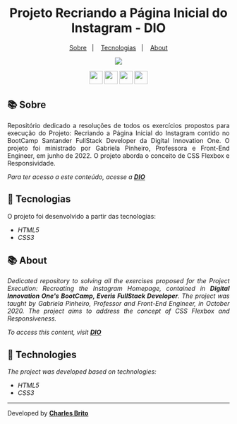 <h1 align="center"> 
    Projeto Recriando a Página Inicial do Instagram - DIO 
</h1>

<p align="center">
  <a href="#-sobre">Sobre</a>&nbsp;&nbsp;&nbsp;|&nbsp;&nbsp;&nbsp;
  <a href="#-tecnologias">Tecnologias</a>&nbsp;&nbsp;&nbsp;|&nbsp;&nbsp;&nbsp;
  <a href="#-about">About</a>
</p>

<p align="center">
<img src="https://i.imgur.com/6kiOCOx.png">
</p>

<p align="center">
    <a href="https://www.facebook.com/digitalinnovationone" target="_blank"><img class="link" src="https://i.imgur.com/s9wDAAI.png?1" width="30rem"></a> <a href="https://www.youtube.com/results?search_query=digital+innovation+one" target="_blank"><img class="link" src="https://i.imgur.com/zG40AZC.png?1" width="30rem"></a> <a href="https://twitter.com/dio4tech" target="_blank"><img class="link" src="https://i.imgur.com/0Xfla8g.png?1" width="30rem"></a> <a href="https://web.digitalinnovation.one/" target="_blank"><img class="link" src="https://i.imgur.com/skUash9.png?1" width="30rem"></a>
</p>

## 📚 Sobre

<p align="justify">Repositório dedicado a resoluções de todos os exercícios propostos para execução do Projeto: Recriando a Página Inicial do Instagram contido no BootCamp Santander  FullStack Developer da Digital Innovation One. O projeto foi ministrado por Gabriela Pinheiro, Professora e Front-End Engineer, em junho de 2022. O projeto aborda o conceito de CSS Flexbox e Responsividade.</p>

*Para ter acesso a este conteúdo, acesse a [**DIO**](https://web.digitalinnovation.one)*                                  

## 🚀 Tecnologias

O projeto foi desenvolvido a partir das tecnologias:

- *HTML5*
- *CSS3*


## 📚 About

*<p align="justify">Dedicated repository to solving all the exercises proposed for the Project Execution: Recreating the Instagram Homepage, contained in **Digital Innovation One's BootCamp, Everis FullStack Developer**. The project was taught by Gabriela Pinheiro, Professor and Front-End Engineer, in October 2020. The project aims to address the concept of CSS Flexbox and Responsiveness.</p>*

*To access this content, visit [**DIO**](https://web.digitalinnovation.one/)*                                  


## 🚀 Technologies

*The project was developed based on technologies:*

- *HTML5*
- *CSS3*

--------------

Developed by  [**Charles Brito**](https://github.com/charles066)
